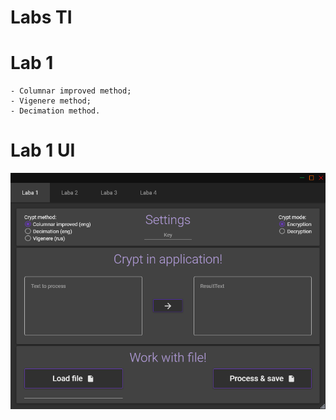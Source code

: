 # Labs TI
# Lab 1
    - Columnar improved method;
    - Vigenere method;
    - Decimation method.

# Lab 1 UI
![Screenshot](Lab1Image.png)